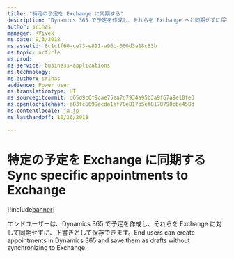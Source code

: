 ```yaml
---
title: "特定の予定を Exchange に同期する"
description: "Dynamics 365 で予定を作成し、それらを Exchange へと同期せずに保存する"
author: srihas
manager: KVivek
ms.date: 9/3/2018
ms.assetid: 8c1c1f60-ce73-e811-a96b-000d3a18c83b
ms.topic: article
ms.prod: 
ms.service: business-applications
ms.technology: 
ms.author: srihas
audience: Power user
ms.translationtype: HT
ms.sourcegitcommit: d65d9c6f9cae75ea7d7934a95b3a9f67a9e10fe3
ms.openlocfilehash: a83fc6699acda1af70e817b5ef8170790cbe458d
ms.contentlocale: ja-jp
ms.lasthandoff: 10/26/2018

---
```

# <a name="sync-specific-appointments-to-exchange"></a><span data-ttu-id="47680-103">特定の予定を Exchange に同期する</span><span class="sxs-lookup"><span data-stu-id="47680-103">Sync specific appointments to Exchange</span></span>


[!include[banner](../../includes/banner.md)]

<span data-ttu-id="47680-104">エンドユーザーは、Dynamics 365 で予定を作成し、それらを Exchange に対して同期せずに、下書きとして保存できます。</span><span class="sxs-lookup"><span data-stu-id="47680-104">End users can create appointments in Dynamics 365 and save them as drafts without synchronizing to Exchange.</span></span>

